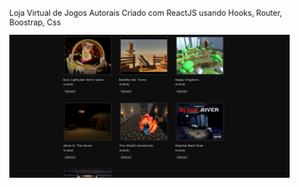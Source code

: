 Loja Virtual de Jogos Autorais
Criado com ReactJS usando Hooks, Router, Boostrap, Css

![alt text](https://github.com/kevinsoares180/ReactJS-RazorSoftwork-Store/blob/main/razor.PNG?raw=true)

